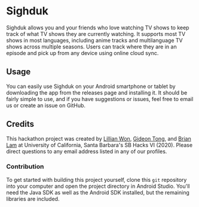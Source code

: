 # Sighduk

Sighduk allows you and your friends who love watching TV shows to keep track of what TV shows they are currently watching. It supports most TV shows in most languages, including anime tracks and multilanguage TV shows across multiple seasons. Users can track where they are in an episode and pick up from any device using online cloud sync.

## Usage

You can easily use Sighduk on your Android smartphone or tablet by downloading the app from the releases page and installing it. It should be fairly simple to use, and if you have suggestions or issues, feel free to email us or create an issue on GitHub.

## Credits

This hackathon project was created by [Lillian Won](https://www.github.com/lilwon), [Gideon Tong](https://www.github.com/gideontong), and [Brian Lam](https://www.github.com/Brooseidon) at University of California, Santa Barbara's SB Hacks VI (2020). Please direct questions to any email address listed in any of our profiles.

### Contribution

To get started with building this project yourself, clone this `git` repository into your computer and open the project directory in Android Studio. You'll need the Java SDK as well as the Android SDK installed, but the remaining libraries are included.
